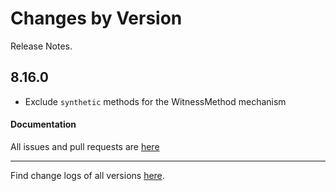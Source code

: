 Changes by Version
==================
Release Notes.

8.16.0
------------------

* Exclude `synthetic` methods for the WitnessMethod mechanism

#### Documentation


All issues and pull requests are [here](https://github.com/apache/skywalking/milestone/175?closed=1)

------------------
Find change logs of all versions [here](changes).
